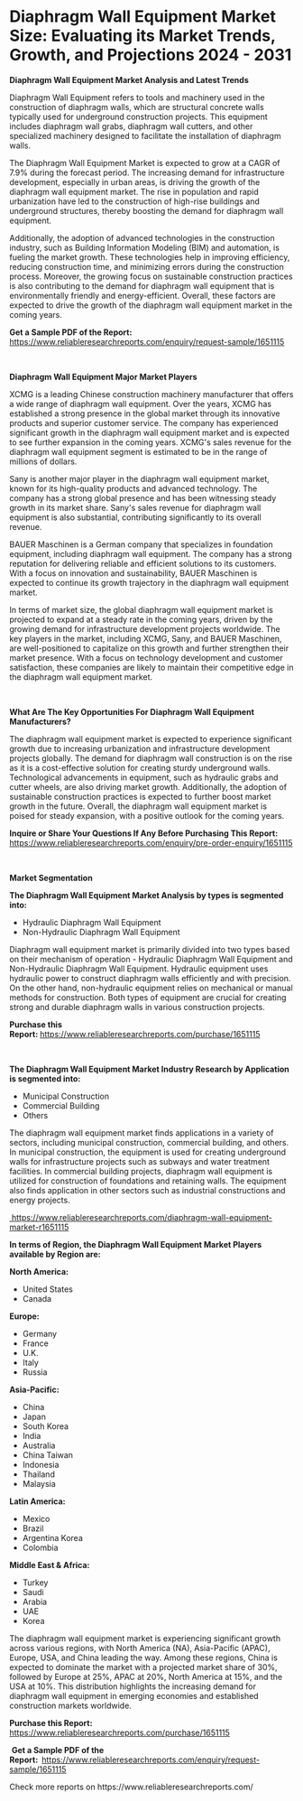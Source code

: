 <p><h1>Diaphragm Wall Equipment Market Size: Evaluating its Market Trends, Growth, and Projections 2024 - 2031</h1></p><p><strong>Diaphragm Wall Equipment Market Analysis and Latest Trends</strong></p>
<p><p>Diaphragm Wall Equipment refers to tools and machinery used in the construction of diaphragm walls, which are structural concrete walls typically used for underground construction projects. This equipment includes diaphragm wall grabs, diaphragm wall cutters, and other specialized machinery designed to facilitate the installation of diaphragm walls.</p><p>The Diaphragm Wall Equipment Market is expected to grow at a CAGR of 7.9% during the forecast period. The increasing demand for infrastructure development, especially in urban areas, is driving the growth of the diaphragm wall equipment market. The rise in population and rapid urbanization have led to the construction of high-rise buildings and underground structures, thereby boosting the demand for diaphragm wall equipment.</p><p>Additionally, the adoption of advanced technologies in the construction industry, such as Building Information Modeling (BIM) and automation, is fueling the market growth. These technologies help in improving efficiency, reducing construction time, and minimizing errors during the construction process. Moreover, the growing focus on sustainable construction practices is also contributing to the demand for diaphragm wall equipment that is environmentally friendly and energy-efficient. Overall, these factors are expected to drive the growth of the diaphragm wall equipment market in the coming years.</p></p>
<p><strong>Get a Sample PDF of the Report:&nbsp;</strong> <a href="https://www.reliableresearchreports.com/enquiry/request-sample/1651115">https://www.reliableresearchreports.com/enquiry/request-sample/1651115</a></p>
<p>&nbsp;</p>
<p><strong>Diaphragm Wall Equipment Major Market Players</strong></p>
<p><p>XCMG is a leading Chinese construction machinery manufacturer that offers a wide range of diaphragm wall equipment. Over the years, XCMG has established a strong presence in the global market through its innovative products and superior customer service. The company has experienced significant growth in the diaphragm wall equipment market and is expected to see further expansion in the coming years. XCMG's sales revenue for the diaphragm wall equipment segment is estimated to be in the range of millions of dollars.</p><p>Sany is another major player in the diaphragm wall equipment market, known for its high-quality products and advanced technology. The company has a strong global presence and has been witnessing steady growth in its market share. Sany's sales revenue for diaphragm wall equipment is also substantial, contributing significantly to its overall revenue.</p><p>BAUER Maschinen is a German company that specializes in foundation equipment, including diaphragm wall equipment. The company has a strong reputation for delivering reliable and efficient solutions to its customers. With a focus on innovation and sustainability, BAUER Maschinen is expected to continue its growth trajectory in the diaphragm wall equipment market.</p><p>In terms of market size, the global diaphragm wall equipment market is projected to expand at a steady rate in the coming years, driven by the growing demand for infrastructure development projects worldwide. The key players in the market, including XCMG, Sany, and BAUER Maschinen, are well-positioned to capitalize on this growth and further strengthen their market presence. With a focus on technology development and customer satisfaction, these companies are likely to maintain their competitive edge in the diaphragm wall equipment market.</p></p>
<p>&nbsp;</p>
<p><strong>What Are The Key Opportunities For Diaphragm Wall Equipment Manufacturers?</strong></p>
<p><p>The diaphragm wall equipment market is expected to experience significant growth due to increasing urbanization and infrastructure development projects globally. The demand for diaphragm wall construction is on the rise as it is a cost-effective solution for creating sturdy underground walls. Technological advancements in equipment, such as hydraulic grabs and cutter wheels, are also driving market growth. Additionally, the adoption of sustainable construction practices is expected to further boost market growth in the future. Overall, the diaphragm wall equipment market is poised for steady expansion, with a positive outlook for the coming years.</p></p>
<p><strong>Inquire or Share Your Questions If Any Before Purchasing This Report:</strong> <a href="https://www.reliableresearchreports.com/enquiry/pre-order-enquiry/1651115">https://www.reliableresearchreports.com/enquiry/pre-order-enquiry/1651115</a></p>
<p>&nbsp;</p>
<p><strong>Market Segmentation</strong></p>
<p><strong>The Diaphragm Wall Equipment Market Analysis by types is segmented into:</strong></p>
<p><ul><li>Hydraulic Diaphragm Wall Equipment</li><li>Non-Hydraulic Diaphragm Wall Equipment</li></ul></p>
<p><p>Diaphragm wall equipment market is primarily divided into two types based on their mechanism of operation - Hydraulic Diaphragm Wall Equipment and Non-Hydraulic Diaphragm Wall Equipment. Hydraulic equipment uses hydraulic power to construct diaphragm walls efficiently and with precision. On the other hand, non-hydraulic equipment relies on mechanical or manual methods for construction. Both types of equipment are crucial for creating strong and durable diaphragm walls in various construction projects.</p></p>
<p><strong>Purchase this Report:&nbsp;</strong><a href="https://www.reliableresearchreports.com/purchase/1651115">https://www.reliableresearchreports.com/purchase/1651115</a></p>
<p>&nbsp;</p>
<p><strong>The Diaphragm Wall Equipment Market Industry Research by Application is segmented into:</strong></p>
<p><ul><li>Municipal Construction</li><li>Commercial Building</li><li>Others</li></ul></p>
<p><p>The diaphragm wall equipment market finds applications in a variety of sectors, including municipal construction, commercial building, and others. In municipal construction, the equipment is used for creating underground walls for infrastructure projects such as subways and water treatment facilities. In commercial building projects, diaphragm wall equipment is utilized for construction of foundations and retaining walls. The equipment also finds application in other sectors such as industrial constructions and energy projects.</p></p>
<p><a href="https://www.reliableresearchreports.com/diaphragm-wall-equipment-market-r1651115">&nbsp;https://www.reliableresearchreports.com/diaphragm-wall-equipment-market-r1651115</a></p>
<p><strong>In terms of Region, the Diaphragm Wall Equipment Market Players available by Region are:</strong></p>
<p>
    <p> <strong> North America: </strong>
        <ul>
            <li>United States</li>
            <li>Canada</li>
        </ul>
        </p> 
    <p> <strong> Europe: </strong>
        <ul>
            <li>Germany</li>
            <li>France</li>
            <li>U.K.</li>
            <li>Italy</li>
            <li>Russia</li>
        </ul>
        </p> 
    <p> <strong> Asia-Pacific: </strong>
        <ul>
            <li>China</li>
            <li>Japan</li>
            <li>South Korea</li>
            <li>India</li>
            <li>Australia</li>
            <li>China Taiwan</li>
            <li>Indonesia</li>
            <li>Thailand</li>
            <li>Malaysia</li>
        </ul>
        </p> 
    <p> <strong> Latin America: </strong>
        <ul>
            <li>Mexico</li>
            <li>Brazil</li>
            <li>Argentina Korea</li>
            <li>Colombia</li>
        </ul>
        </p> 
    <p> <strong> Middle East & Africa: </strong>
        <ul>
            <li>Turkey</li>
            <li>Saudi</li>
            <li>Arabia</li>
            <li>UAE</li>
            <li>Korea</li>
        </ul>
    </p>
    </p>
<p><p>The diaphragm wall equipment market is experiencing significant growth across various regions, with North America (NA), Asia-Pacific (APAC), Europe, USA, and China leading the way. Among these regions, China is expected to dominate the market with a projected market share of 30%, followed by Europe at 25%, APAC at 20%, North America at 15%, and the USA at 10%. This distribution highlights the increasing demand for diaphragm wall equipment in emerging economies and established construction markets worldwide.</p></p>
<p><strong>Purchase this Report: </strong><a href="https://www.reliableresearchreports.com/purchase/1651115">https://www.reliableresearchreports.com/purchase/1651115</a></p>
<p>&nbsp;<strong>Get a Sample PDF of the Report:&nbsp;&nbsp;</strong><a href="https://www.reliableresearchreports.com/enquiry/request-sample/1651115">https://www.reliableresearchreports.com/enquiry/request-sample/1651115</a></p>
<p><strong></strong></p>
<p>Check more reports on https://www.reliableresearchreports.com/</p>